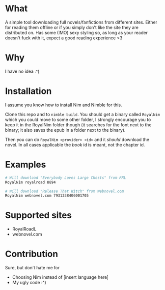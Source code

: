 # What
A simple tool downloading full novels/fanfictions from different sites. Either for reading them offline or if you simply don't like the site they are distributed on. Has some (IMO) sexy styling so, as long as your reader doesn't fuck with it, expect a good reading experience <3

# Why
I have no idea :^)

# Installation
I assume you know how to install Nim and Nimble for this.

Clone this repo and to `nimble build`. You should get a binary called `RoyalNim` which you could move to some other folder, I strongly encourage you to keep it in the RoyalNim folder though (it searches for the font next to the binary; it also saves the epub in a folder next to the binary). 

Then you can do `RoyalNim <provider> <id>` and it _should_ download the novel. In all cases applicable the _book_ id is meant, not the chapter id.

# Examples
```bash
# Will download "Everybody Loves Large Chests" from RRL
RoyalNim royalroad 8894

# Will download "Release That Witch" from Webnovel.com
RoyalNim webnovel.com 7931338406001705
```

# Supported sites

- RoyalRoadL
- webnovel.com

# Contribution
Sure, but don't hate me for
- Choosing Nim instead of [insert language here]
- My ugly code
:^)